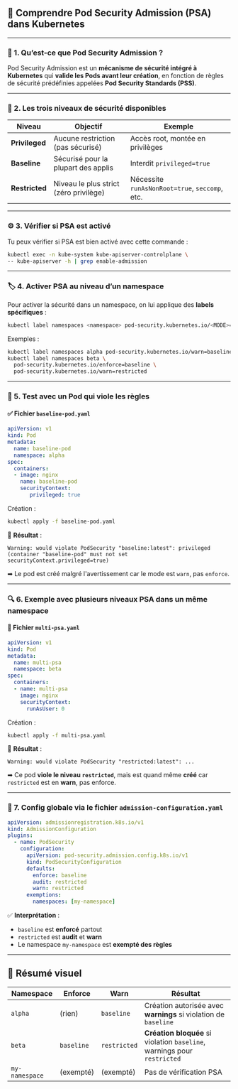 ## 🔐 Comprendre Pod Security Admission (PSA) dans Kubernetes

---

### 🧠 1. Qu’est-ce que **Pod Security Admission** ?

Pod Security Admission est un **mécanisme de sécurité intégré à Kubernetes** qui **valide les Pods avant leur création**, en fonction de règles de sécurité prédéfinies appelées **Pod Security Standards (PSS)**.

---

### 🧩 2. Les trois niveaux de sécurité disponibles

| Niveau         | Objectif                               | Exemple                                        |
| -------------- | -------------------------------------- | ---------------------------------------------- |
| **Privileged** | Aucune restriction (pas sécurisé)      | Accès root, montée en privilèges               |
| **Baseline**   | Sécurisé pour la plupart des applis    | Interdit `privileged=true`                     |
| **Restricted** | Niveau le plus strict (zéro privilège) | Nécessite `runAsNonRoot=true`, `seccomp`, etc. |

---

### ⚙️ 3. Vérifier si PSA est activé

Tu peux vérifier si PSA est bien activé avec cette commande :

```bash
kubectl exec -n kube-system kube-apiserver-controlplane \
-- kube-apiserver -h | grep enable-admission
```

---

### 🏷️ 4. Activer PSA au niveau d’un namespace

Pour activer la sécurité dans un namespace, on lui applique des **labels spécifiques** :

```bash
kubectl label namespaces <namespace> pod-security.kubernetes.io/<MODE>=<LEVEL>
```

Exemples :

```bash
kubectl label namespaces alpha pod-security.kubernetes.io/warn=baseline
kubectl label namespaces beta \
  pod-security.kubernetes.io/enforce=baseline \
  pod-security.kubernetes.io/warn=restricted
```

---

### 🧪 5. Test avec un Pod qui viole les règles

#### ✅ Fichier `baseline-pod.yaml`

```yaml
apiVersion: v1
kind: Pod
metadata:
  name: baseline-pod
  namespace: alpha
spec:
  containers:
  - image: nginx
    name: baseline-pod
    securityContext:
       privileged: true
```

Création :

```bash
kubectl apply -f baseline-pod.yaml
```

🔸 **Résultat** :

```
Warning: would violate PodSecurity "baseline:latest": privileged (container "baseline-pod" must not set securityContext.privileged=true)
```

➡ Le pod est créé malgré l'avertissement car le mode est `warn`, pas `enforce`.

---

### 🔍 6. Exemple avec plusieurs niveaux PSA dans un même namespace

#### 🧾 Fichier `multi-psa.yaml`

```yaml
apiVersion: v1
kind: Pod
metadata:
  name: multi-psa
  namespace: beta
spec:
  containers:
  - name: multi-psa
    image: nginx
    securityContext:
      runAsUser: 0
```

Création :

```bash
kubectl apply -f multi-psa.yaml
```

🔸 **Résultat** :

```
Warning: would violate PodSecurity "restricted:latest": ...
```

➡ Ce pod **viole le niveau `restricted`**, mais est quand même **créé** car `restricted` est en **warn**, pas enforce.

---

### 🧰 7. Config globale via le fichier `admission-configuration.yaml`

```yaml
apiVersion: admissionregistration.k8s.io/v1
kind: AdmissionConfiguration
plugins:
  - name: PodSecurity
    configuration:
      apiVersion: pod-security.admission.config.k8s.io/v1
      kind: PodSecurityConfiguration
      defaults:
        enforce: baseline
        audit: restricted
        warn: restricted
      exemptions:
        namespaces: [my-namespace]
```

✅ **Interprétation** :

* `baseline` est **enforcé** partout
* `restricted` est **audit** et **warn**
* Le namespace `my-namespace` est **exempté des règles**

---

## 🧠 Résumé visuel

| Namespace      | Enforce    | Warn         | Résultat                                                                 |
| -------------- | ---------- | ------------ | ------------------------------------------------------------------------ |
| `alpha`        | (rien)     | `baseline`   | Création autorisée avec **warnings** si violation de `baseline`          |
| `beta`         | `baseline` | `restricted` | **Création bloquée** si violation `baseline`, warnings pour `restricted` |
| `my-namespace` | (exempté)  | (exempté)    | Pas de vérification PSA                                                  |
